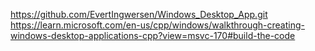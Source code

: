 https://github.com/EvertIngwersen/Windows_Desktop_App.git
https://learn.microsoft.com/en-us/cpp/windows/walkthrough-creating-windows-desktop-applications-cpp?view=msvc-170#build-the-code
